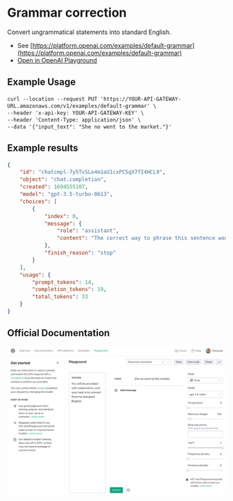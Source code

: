 # Grammar correction

Convert ungrammatical statements into standard English.

- See [https://platform.openai.com/examples/default-grammar](https://platform.openai.com/examples/default-grammar)
- [Open in OpenAI Playground](https://platform.openai.com/playground/p/default-grammar)

## Example Usage

```console
curl --location --request PUT 'https://YOUR-API-GATEWAY-URL.amazonaws.com/v1/examples/default-grammar' \
--header 'x-api-key: YOUR-API-GATEWAY-KEY' \
--header 'Content-Type: application/json' \
--data '{"input_text": "She no went to the market."}'
```

## Example results

```json
{
    "id": "chatcmpl-7y5TvSLe4m1oU1cxPC5qX7fI4HCL9",
    "object": "chat.completion",
    "created": 1694555107,
    "model": "gpt-3.5-turbo-0613",
    "choices": [
        {
            "index": 0,
            "message": {
                "role": "assistant",
                "content": "The correct way to phrase this sentence would be: \"She did not go to the market.\""
            },
            "finish_reason": "stop"
        }
    ],
    "usage": {
        "prompt_tokens": 14,
        "completion_tokens": 19,
        "total_tokens": 33
    }
}
```

## Official Documentation

![OpenAI Playground](https://raw.githubusercontent.com/FullStackWithLawrence/aws-openai/main/doc/examples/example-01-grammar.png "OpenAI Playground")
